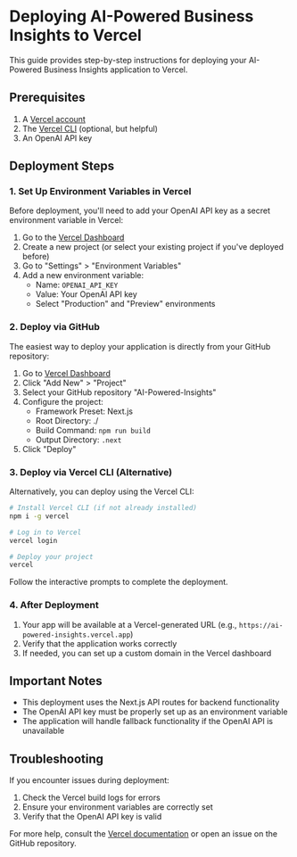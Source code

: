 # Deploying AI-Powered Business Insights to Vercel

This guide provides step-by-step instructions for deploying your AI-Powered Business Insights application to Vercel.

## Prerequisites

1. A [Vercel account](https://vercel.com/signup)
2. The [Vercel CLI](https://vercel.com/docs/cli) (optional, but helpful)
3. An OpenAI API key

## Deployment Steps

### 1. Set Up Environment Variables in Vercel

Before deployment, you'll need to add your OpenAI API key as a secret environment variable in Vercel:

1. Go to the [Vercel Dashboard](https://vercel.com/dashboard)
2. Create a new project (or select your existing project if you've deployed before)
3. Go to "Settings" > "Environment Variables"
4. Add a new environment variable:
   - Name: `OPENAI_API_KEY`
   - Value: Your OpenAI API key
   - Select "Production" and "Preview" environments

### 2. Deploy via GitHub

The easiest way to deploy your application is directly from your GitHub repository:

1. Go to [Vercel Dashboard](https://vercel.com/dashboard)
2. Click "Add New" > "Project"
3. Select your GitHub repository "AI-Powered-Insights"
4. Configure the project:
   - Framework Preset: Next.js
   - Root Directory: ./
   - Build Command: `npm run build`
   - Output Directory: `.next`
5. Click "Deploy"

### 3. Deploy via Vercel CLI (Alternative)

Alternatively, you can deploy using the Vercel CLI:

```bash
# Install Vercel CLI (if not already installed)
npm i -g vercel

# Log in to Vercel
vercel login

# Deploy your project
vercel
```

Follow the interactive prompts to complete the deployment.

### 4. After Deployment

1. Your app will be available at a Vercel-generated URL (e.g., `https://ai-powered-insights.vercel.app`)
2. Verify that the application works correctly
3. If needed, you can set up a custom domain in the Vercel dashboard

## Important Notes

- This deployment uses the Next.js API routes for backend functionality
- The OpenAI API key must be properly set up as an environment variable
- The application will handle fallback functionality if the OpenAI API is unavailable

## Troubleshooting

If you encounter issues during deployment:

1. Check the Vercel build logs for errors
2. Ensure your environment variables are correctly set
3. Verify that the OpenAI API key is valid

For more help, consult the [Vercel documentation](https://vercel.com/docs) or open an issue on the GitHub repository.
